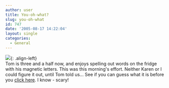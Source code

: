 ```yaml
---
author: user
title: You-oh-what?
slug: you-oh-what
id: 747
date: '2005-08-17 14:22:04'
layout: single
categories:
  - General
---
```


![](http://blog.superpat.com/wp-content/uploads/2009/09/uoposeflus.jpg){: .align-left}  
Tom is three and a half now, and enjoys spelling out words on the fridge with his magnetic letters. This was this morning's effort. Neither Karen or I could figure it out, until Tom told us... See if you can guess what it is before you [click here](http://en.wikipedia.org/wiki/Euoplocephalus). I know - scary!
